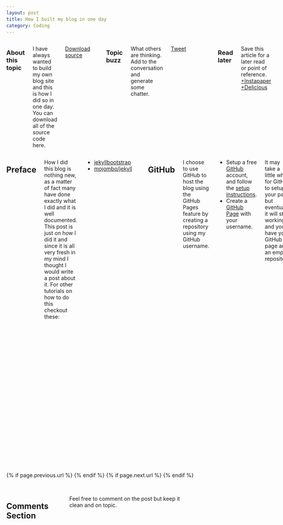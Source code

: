 ```yaml
---
layout: post
title: How I built my blog in one day
category: Coding
---
```


<div class="row">
	<div class="span3 columns">
	  <h3>About this topic</h3>
	  <p>I have always wanted to build my own blog site and this is how I did so in one day.  You can download all of the source code here.</p>	  
	  <p><a href="https://github.com/erjjones/erjjones.github.com/zipball/master" class="btn btn-info">Download source</a></p>
	  <br/>
	  <h3>Topic buzz</h3>
	  <p>What others are thinking. Add to the conversation and generate some chatter.</p>
	  <p><a href="https://twitter.com/share" class="twitter-share-button" data-via="erjjones">Tweet</a></p>
	  <p><g:plusone size="medium"></g:plusone></p>	  
	  <p><script type="text/javascript" src="http://www.reddit.com/buttonlite.js?i=2&styled=off&url=http://erjjones.github.com{{ page.url }}&newwindow=1"></script></p> 	  	  
	  <br/>
	  <h3>Read later</h3>
	  <p>Save this article for a later read or point of reference. <a href="http://www.instapaper.com/hello2?url=http://erjjones.github.com{{ page.url }}&title={{ page.title }}" title="Save {{ page.title }} to Instapaper" target="_blank">+Instapaper</a> <a href="http://www.delicious.com/save" title="Save {{ page.title }} to Delicious" onclick="window.open('http://www.delicious.com/save?v=5&noui&jump=close&url='+encodeURIComponent(location.href)+'&title='+encodeURIComponent(document.title), 'delicious','toolbar=no,width=550,height=550'); return false;">+Delicious</a></p>
	  <br/>
	  <h3>Hacker News Feed</h3>
	  <p><a href="http://news.ycombinator.com/item?id=3679495" target="_blank" title="Read what others are saying on news.ycombinator right now">Read what others are saying</a> on news.ycombinator right now.</p>
	</div>	
	<div class="span9 columns">
	  <h2>Preface</h2>
	  <p>How I did this blog is nothing new, as a matter of fact many have done exactly what I did and it is well documented. This post is just on how I did it and since it is all very fresh in my mind I thought I would write a post about it.  For other tutorials on how to do this checkout these:</p>  	  
	  <ul>
		<li><a href="http://jekyllbootstrap.com/" target="_blank">jekyllbootstrap</a></li>
		<li><a href="https://github.com/mojombo/jekyll/wiki" target="_blank">mojombo/jekyll</a></li>
	  </ul>
	  <hr>	  
	  <h2>GitHub</h2>
	  <p>I choose to use GitHub to host the blog using the GitHub Pages feature by creating a repository using my GitHub username.</p>  
	  <ul>
	    <li>Setup a free <a href="https://github.com/signup/free" target="_blank">GitHub</a> account, and follow the <a href="http://help.github.com/win-set-up-git/" target="_blank">setup instructions</a>.</li>		
		<li>Create a <a href="http://pages.github.com/" target="_blank">GitHub Page</a> with your username.</li>		
	  </ul>
	  <p>It may take a little while for GitHub to setup your page but eventually it will start working and you'll have your GitHub page and an empty repository.</p>
	  <hr>
	  <h2>Jekyll</h2>
	  <p><a href="http://jekyllrb.com/" target="_blank" title="Go to Jekyll">Jekyll</a> is a static site generator.  It is fairly easy to work with and it will allow you to create your blogs (each as a file) and it will know how to plug in simple blog aware properties.</p>
	  <h2><small>Get some code</small></h3>
	  <p>To get started here I went the typical <i>lazy route</i> and ripped down a friends GitHub page that was using Jekyll.  So feel free to <a href="https://github.com/erjjones/erjjones.github.com/zipball/master">rip down my GitHub page</a> if you wish or <a href="https://github.com/erjjones/erjjones.github.com" target="_blank">fork my GitHub page</a>.  I'm sure the tutorials that are mentioned at the top of this blog go into great detail on how to <code>rake</code> everything together but I don't always roll that way so to each his own here on this step.</p>
	  <h2><small>You reap what you sow</small></h3>
	  <p>Next I copied the files into my repository and started looking around to see how it was put together.  Since I like to dive into things without much reading I was quickly confused how to get the site to load on my local machine.  Luckily for you I have figured that out ... after asking my buddy of course!</p>
	  <h2><small>Install Ruby and Jekyll</small></h3>
	  <p><strong>Open a GitBash window</strong> and get the latest version of Ruby.</p>
	  <p><pre><code>gem update --system</code></pre></p>
	  <p><strong>Next</strong> install Jekyll</p>
	  <p><pre><code>gem install jekyll</code></pre></p>	  
	  <h2><small>Spin up a Jekyll Server</small></h3>
	  <p><strong>Open a GitBash window</strong> and navigate to the directory of your GitHub pages repository</p>
	  <p><pre><code>cd c:/username.github.com</code></pre></p>
	  <p><pre><code>jekyll --server</code></pre></p>
	  <p>This will fire up a local server that will serve up your blog while you are working locally.  You should be able to navigate to something like <i>localhost:4000</i>.  As long as you leave this GitBash window open you'll have the server running at that port to test your code locally.</p>
	  <p>...<i>more on Jekyll a bit later</i></p>
	  <hr>
	  <h2>Twitter Bootstrap</h2>
	  <p>Love it or hate it Twitter Bootstrap is undeniably one of the best web frameworks out on the web.  I used Twitter Bootstrap to style my blog site because it is free, already packaged up and ready to go, well documented, it looks good, and it has everything that I needed.</p>	  
	  <br/>
	  <blockquote>
		<p>When normal sense makes good sense, seek no other sense.</p>
		<small>Chris Philbeck</small>
	  </blockquote>	  
	  <h2><small>Download Twitter Bootstrap</small></h3>
	  <ul>	    
		<li><a href="http://twitter.github.com/bootstrap/assets/bootstrap.zip" title="Click to download Twitter Bootstrap"> Download Twitter Bootstrap </a></li>
	   	<li><a href="http://twitter.github.com/bootstrap/" title="Go to Twitter Bootstrap" target="_blank">Twitter Bootstrap</a> is well documented and has good examples on how to implement the various components.</li>
	  </ul>	  
	  <h2><small>Cherry Pick What You Want</small></h3>
	  <p>After you have the Twitter Bootstrap files you can pick and choose what you want.  You may not want all of the images and example css files.  I took most of the css files and put them in my own folder called css.  I also grabbed the images and icons and put them in a new folder for images.  If you reuse doc.css you'll want to open it and change the file path to the background image or comment that line of code out.  Otherwise you'll get a file not found.</p>	  
	  <pre><code>/*background-image: url(../img/grid-18px-masked.png);*/</code></pre>
	  <p class="muted"><strong>*</strong> If you have pulled down my code you won't need to do this section.  I have already plugged Twitter Bootstrap into my repository.</p>	  
	  <hr>
	  <h2>Feedback Button</h2>
	  <p>I got this feedback idea from <a href="http://zachholman.com/" title="Go to Zach Holmans blog" target="_blank">Zach Holman</a>.</p>
	  <ul>	    
		<li>Create a repository in your GitHub account called <strong>Feedback</strong>.</li>
	   	<li>Create a button that links to the <i>new</i> issue section of that repository.</li>
	  </ul>	
	  <p>Now followers can leave you feedback and you can manage it accordingly.</p>
	  <p><a class="btn btn-mini btn-info" href="https://github.com/erjjones/Feedback/issues/new" title="Leave Erjjones feedback using GitHub" target="_blank"><i class="icon-comment icon-white"></i> Leave me feedback</a></p>
	  <hr>
	  <h2>Dynamic GitHub Followers and Repository Buttons</h2>
	  <p>I wanted to have a button with my number of GitHub followers and GitHub repositories that was dynamic.  GitHub provides an api of each users information <code>https://api.github.com/users/erjjones</code>.  Try it out with your GitHub username in place of mine.  <strong>Open a browser</strong> and paste it in the address bar.</p>
	  <h2><small>Cross Domain Problems</small></h3>
	  <p>Locally I was able to get the Ajax call to the api to work just fine.  However, as soon as I pushed my code to GitHub, no go.  This is when I discovered that I was having a classic case of cross domain problems.</p>
	  <script src="https://gist.github.com/1996394.js"> </script>
	  <p>I work with some super smart guys and gals and as soon as I explained my issue they immediately knew the problem and resolution.</p>
	  <br/>
	  <h2><small>JSONP to the Rescue</small></h3>
	  <p>Fortunately <a href="http://developer.github.com/v3/#json-p-callbacks" title="Go to GitHub Api documentation" target="_blank">GitHub supports JSONP callbacks</a> and I found a <a href="https://gist.github.com/" target="_blank" title="Go to more information about what a Gist is">Gist</a> by another developer that I was able to tweak to achieve my end result.</p>
	  <script src="https://gist.github.com/1996286.js"> </script>
	  <p>Problem solved and now I have dynamic GitHub follower and GitHub repository buttons.</p>
	  <p><a class="btn btn-success btn-mini" id="gf" href="https://github.com/erjjones/followers" title="Go to Erjjones GitHub follwers page" target="_blank"></a>&nbsp;<a class="btn btn-success btn-mini" id="gfr" href="https://github.com/erjjones/repositories" title="Go to Erjjones GitHub repositories page" target="_blank"></a></p>
	  <hr>
	  <h2>Social Buzz Widgets</h2>
	  <p>In order to track how each post is doing in the world of social media I added three social widgets: Twitter, Google+ and Reddit.</p>
	  <h2><small>Twitter Widget</small></h3>	
	  <p>This is probably the most documented and well understood widget.  Go to the <a href="https://dev.twitter.com/docs/twitter-for-websites" title="Go to the Twitter Developer documentation" target="_blank">Twitter Developer's page</a> to get more information.</p>
	  <script src="https://gist.github.com/1996683.js"> </script>
	  <p>Just replace your Twitter username with mine and you are good to go.</p>
	  <p><a href="https://twitter.com/share" class="twitter-share-button" data-via="erjjones">Tweet</a></p>
	  <br/>
	  <h2><small>Google+ Widget</small></h3>	
	  <p>For the Google Plus widget I don't have it hooked up to my Google+ account.  This widget is really easy to plug and play into your page and will track just the page.  Go to the <a href="http://www.google.com/webmasters/+1/button/" target="_blank" title="Go to Google Plus documentation">Google Plus button documentation</a> to learn more about this button.</p>
	  <script src="https://gist.github.com/1996731.js"> </script>
	  <br/>
	  <p><g:plusone size="medium"></g:plusone></p>	
	  <br/>
	  <h2><small>Reddit Widget</small></h3>	
	  <p>I am not a big Reddit guy (yet) so we'll see how this goes.  Never the less I added the Reddit widget fairly easily and because of Jekyll I can populate the URL to the blog dynamically.  Go to the <a href="http://www.reddit.com/buttons/" target="_blank" title="Go to Reddit button documentation">Reddit button documentation</a> to learn more.</p>
	  <p>By placing <code>&#123;&#123; page.url &#125;&#125;</code> Jekyll will put the url to the page.</p>
	  <script src="https://gist.github.com/1996827.js"> </script>
	  <br/>
	  <p><script type="text/javascript" src="http://www.reddit.com/buttonlite.js?i=2&styled=off&url=http://erjjones.github.com{{ page.url }}&newwindow=1"></script></p> 	  
	  <hr>
	  <h2>Disqus</h2>
	  <p>To me it made perfect sense to use <a href="http://disqus.com/" target="_blank" title="Go to Disqus">Disqus</a> as a comments provider.  As far as I can tell lots of sites are using this provider so we'll see how it goes.  When you setup an account Disqus will have you setup a <i>shortname</i> that you will use in your Disqus widget code.  The <i>Admin</i> tools in Disqus will allow you to delete comments and set a list of blackout words.</p>	  
	  <h2><small>Total Comments</small></h3>	
	  <p>To get the <a href="http://erjjones.github.com{{ page.url }}#disqus_thread" data-disqus-identifier="{{ page.url }}"></a> you can put the following code anywhere on your page or any other page as long as you use the url you would like and have the Disqus Widget code on your page, it just works.</p>
	  <p><pre><code>&lt;a href="http://erjjones.github.com&#123;&#123; page.url &#125;&#125;#disqus_thread" data-disqus-identifier="&#123;&#123; page.url &#125;&#125;"&gt;&lt;/a&gt;</code></pre></p>	  
	  <h2><small>Disqus Widget Code</small></h3>	
	  <script src="https://gist.github.com/1998023.js"> </script>
	  <hr>
	  <h2>Jekyll Continued</h2>
	  <h2><small>Pages and Properties</small></h3>	
	  <p>Using Jekyll you save your blog posts as <code>.markdown</code> files which contain a header section like the code sample below and html, css, javascript, etc.</p>
	  <script src="https://gist.github.com/1998470.js"> </script>
	  <p>To create the header of every blog post I simply <i>include</i> a template header that has the following properties set.</p>	
	  <p><pre><code>&lt;h4&gt;&lt;strong&gt;&#123;&#123; page.date | date: "%B %e, %Y" &#125;&#125; &lt;small&gt;. &#123;&#123; page.category &#125;&#125; .&lt;/small&gt; &#123;&#123; page.title &#125;&#125;&lt;/strong&gt;&lt;/h4&gt;</code></pre></p>	  
	  <h4><strong>{{ page.date | date: "%B %e, %Y" }} <small>. {{ page.category }} .</small> {{ page.title }}</strong></h4>
	  <br/>
	  <h2><small>Listing all your posts</small></h3>	
	  <p>On the home page I list all of the blog posts.  The code below will allow you to list all of your posts in the <code>_posts</code> folder.  By naming the .markdown files with the date in the file name like <code>2012-03-08-How-I-built-my-blog.markdown</code></p>	
	  <script src="https://gist.github.com/1998382.js"> </script>	  
	  <br/>
	  <h2><small>Paging</small></h3>	
	  <p>Ideally this blog would take on the characteristics of a blogazine like feel.  One way I try to achieve that is through pagination.  On the top of each of the blogs I use <i class="icon-chevron-left"></i><i class="icon-chevron-right"></i> and <a href="#" title="Previous Post: {{page.previous.title}}">&laquo; Previous Blog Post</a> | <a href="#" title="Next Post: {{page.next.title}}">Next Blog Post &raquo; </a> at the bottom.</p>	  
	  <script src="https://gist.github.com/1998418.js"> </script>
	  <hr>
	  <h2>Instapaper</h2>
	  <p>Adding an <a href="http://www.instapaper.com" target="_blank" title="Go to Instapaper">Instapaper</a> link is just another piece of functionality to enhance integration with other web tools.  All you need to do is build the link below and add your <i>url</i> and <i>title</i>.</p>	
	  <p><pre><code>http://www.instapaper.com/hello2?url=http://erjjones.github.com&#123;&#123; page.url &#125;&#125;&title=&#123;&#123; page.title &#125;&#125;</code></pre></p>
	  <p><a href="http://www.instapaper.com/hello2?url=http://erjjones.github.com{{ page.url }}&title={{ page.title }}" title="Save {{ page.title }} to Instapaper" target="_blank">Read later</a></p>
	  <hr>	  
	  <h2>Y Combinator Submit Icon</h2>
	  <p><a href="http://news.ycombinator.com/" target="_blank" title="Go to news.ycombinator.com">Y Combinator</a> is my all time favorite news feed and adding a Y Combinator submit option just seemed right.  All you need to do is build the link below and add your <i>url</i> and <i>title</i>.</p>	
	  <p><pre><code>http://news.ycombinator.com/submitlink?u=http://erjjones.github.com&#123;&#123; page.url &#125;&#125;&t=&#123;&#123; page.title &#125;&#125;</code></pre></p>
	  <p><a href="http://news.ycombinator.com/submitlink?u=http://erjjones.github.com{{ page.url }}&t={{ page.title }}" target="_blank"><img src="/img/yc500.gif" title="Submit {{ page.title }} to Hacker News" /></a></p>
	  <hr>		  	  	  
	  <h2>In Conclusion</h2>
	  <p>I hope this sparks you to try out GitHub, Jekyll, Twitter Bootstrap and other open source web resources.  I have just begun to scratch the surface here and this blog doesn't attempt to cover all of details but I would like to hear what other cool integrations people are doing on their blogs.</p>	  
	  <hr>
	</div>
</div> 

<div class="row">
	<div class="span3 columns">&nbsp;</div>
	<div class="span9 column">
			<p class="pull-right">{% if page.previous.url %} <a href="{{page.previous.url}}" title="Previous Post: {{page.previous.title}}"><i class="icon-chevron-left"></i></a> 	{% endif %}   {% if page.next.url %} 	<a href="{{page.next.url}}" title="Next Post: {{page.next.title}}"><i class="icon-chevron-right"></i></a> 	{% endif %} </p>  
	</div>
</div>

<div class="row">
	<div class="span3 columns">&nbsp;</div>
    <div class="span9 columns">    
		<h2>Comments Section</h2>
	    <p>Feel free to comment on the post but keep it clean and on topic.</p>	
		<div id="disqus_thread"></div>
		<script type="text/javascript">
			/* * * CONFIGURATION VARIABLES: EDIT BEFORE PASTING INTO YOUR WEBPAGE * * */
			var disqus_shortname = 'ericjones'; // required: replace example with your forum shortname
			var disqus_identifier = '/blog/How-I-built-my-blog-in-one-day';
			var disqus_url = '/blog/How-I-built-my-blog-in-one-day';
			
			/* * * DON'T EDIT BELOW THIS LINE * * */
			(function() {
				var dsq = document.createElement('script'); dsq.type = 'text/javascript'; dsq.async = true;
				dsq.src = 'http://' + disqus_shortname + '.disqus.com/embed.js';
				(document.getElementsByTagName('head')[0] || document.getElementsByTagName('body')[0]).appendChild(dsq);
			})();
		</script>
		<noscript>Please enable JavaScript to view the <a href="http://disqus.com/?ref_noscript">comments powered by Disqus.</a></noscript>
		<a href="http://disqus.com" class="dsq-brlink">blog comments powered by <span class="logo-disqus">Disqus</span></a>
	</div>
</div>

<!-- Twitter -->
<script>!function(d,s,id){var js,fjs=d.getElementsByTagName(s)[0];if(!d.getElementById(id)){js=d.createElement(s);js.id=id;js.src="//platform.twitter.com/widgets.js";fjs.parentNode.insertBefore(js,fjs);}}(document,"script","twitter-wjs");</script>

<!-- Google + -->
<script type="text/javascript">
  (function() {
    var po = document.createElement('script'); po.type = 'text/javascript'; po.async = true;
    po.src = 'https://apis.google.com/js/plusone.js';
    var s = document.getElementsByTagName('script')[0]; s.parentNode.insertBefore(po, s);
  })();
</script>